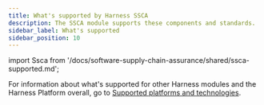 ```yaml
---
title: What's supported by Harness SSCA
description: The SSCA module supports these components and standards.
sidebar_label: What's supported
sidebar_position: 10
---
```


import Ssca from '/docs/software-supply-chain-assurance/shared/ssca-supported.md';

<Ssca />

For information about what's supported for other Harness modules and the Harness Platform overall, go to [Supported platforms and technologies](/docs/platform/platform-whats-supported.md).
